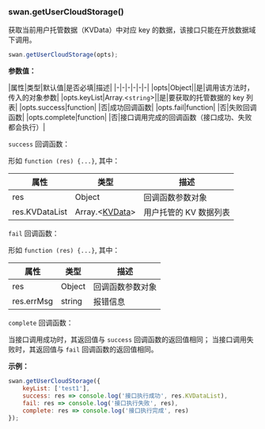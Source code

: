 ### swan.getUserCloudStorage()

获取当前用户托管数据（KVData）中对应 key 的数据，该接口只能在开放数据域下调用。

```js
swan.getUserCloudStorage(opts);
```

**参数值：**

|属性|类型|默认值|是否必填|描述|
|-|-|-|-|-|-|
|opts|Object||是|调用该方法时，传入的对象参数|
|opts.keyList|Array.<`string`>||是|要获取的托管数据的 key 列表|
|opts.success|function| |否|成功回调函数|
|opts.fail|function| |否|失败回调函数|
|opts.complete|function| |否|接口调用完成的回调函数（接口成功、失败都会执行）|

`success` 回调函数：

形如 `function (res) {...}`, 其中：

|属性|类型|描述|
|-|-|-|
|res|Object|回调函数参数对象|
|res.KVDataList|Array.<[KVData](#KVData)\>|用户托管的 KV 数据列表|

`fail` 回调函数：

形如 `function (res) {...}`, 其中：

|属性|类型|描述|
|-|-|-|
|res|Object|回调函数参数对象|
|res.errMsg|string|报错信息|

`complete` 回调函数：

当接口调用成功时，其返回值与 `success` 回调函数的返回值相同；
当接口调用失败时，其返回值与 `fail` 回调函数的返回值相同。

**示例：**

```js
swan.getUserCloudStorage({
    keyList: ['test1'],
    success: res => console.log('接口执行成功', res.KVDataList),
    fail: res => console.log('接口执行失败', res),
    complete: res => console.log('接口执行完成', res)
});
```